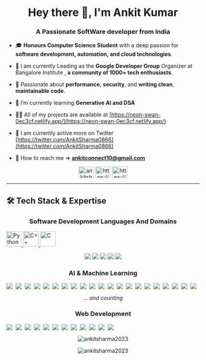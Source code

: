 
<h1 align="center">Hey there 👋, I'm Ankit Kumar</h1>
<h3 align="center">A Passionate SoftWare developer from India</h3>
<!-- <img align ="right" alt="coding" width="400" src="https://i.pinimg.com/originals/66/83/3e/66833e07d6fb9eb5d724e47d0c814285.gif"> -->

- 🎓 **Honours Computer Science Student** with a deep passion for **software development, automation, and cloud technologies**.
 
- 💼 I am currently Leading as the **Google Developer Group** Organizer at Bangalore Institute , **a community of 1000+ tech enthusiasts**.
  
- 🚀 Passionate about **performance**, **security**, and **writing clean**, **maintainable code**.

- 🌱 I’m currently learning **Generative AI and DSA**

- 👨‍💻 All of my projects are available at [https://neon-swan-0ec3cf.netlify.app/](https://neon-swan-0ec3cf.netlify.app/)

- 📝 I am currently active more on Twitter [https://twitter.com/AnkitSharma0866](https://twitter.com/AnkitSharma0866)

- 📩 How to reach me => **ankitconnect10@gmail.com**

<p align="center">
<a href="https://twitter.com/ankitsharma0866" target="blank"><img align="center" src="https://raw.githubusercontent.com/rahuldkjain/github-profile-readme-generator/master/src/images/icons/Social/twitter.svg" alt="ankitsharma0866" height="30" width="40" /></a>
<a href="https://www.linkedin.com/in/ankit-sharma-4a727828b?utm_source=share&utm_campaign=share_via&utm_content=profile&utm_medium=android_app"target="blank"><img align="center" src="https://raw.githubusercontent.com/rahuldkjain/github-profile-readme-generator/master/src/images/icons/Social/linked-in-alt.svg" alt="https://www.linkedin.com/in/ankit-sharma-4a727828b/" height="30" width="40" /></a>
<a href="https://instagram.com/https://www.instagram.com/ankit__sharma_0866/" target="blank"><img align="center" src="https://raw.githubusercontent.com/rahuldkjain/github-profile-readme-generator/master/src/images/icons/Social/instagram.svg" alt="https://www.instagram.com/ankit__sharma_0866/" height="30" width="40" /></a>
</p>

---
## 🛠 Tech Stack & Expertise 

<div align="center">
 
### **Software Development Languages And Domains**

<p align="left">
  <a href="https://www.python.org/" target="_blank">
    <img src="https://img.icons8.com/color/48/000000/python.png" alt="Python" height="40"/>
  </a>
  <a href="https://isocpp.org/" target="_blank">
    <img src="https://upload.wikimedia.org/wikipedia/commons/1/18/ISO_C%2B%2B_Logo.svg" alt="C++" height="40"/>
  </a>
  <a href="https://en.wikipedia.org/wiki/C_(programming_language)" target="_blank">
    <img src="https://upload.wikimedia.org/wikipedia/commons/1/19/C_Logo.png" alt="C" height="40"/>
  </a>
</p>

<img src="https://img.shields.io/badge/-Data%20Structures-1f8ac0?logo=knowledgebase&logoColor=white&style=for-the-badge&logoWidth=50">
<img src="https://img.shields.io/badge/-Operating%20System-343a40?logo=linux&logoColor=white&style=for-the-badge&logoWidth=50">
<img src="https://img.shields.io/badge/-Computer%20Networks-0d6efd?logo=internetexplorer&logoColor=white&style=for-the-badge&logoWidth=50">
<img src="https://img.shields.io/badge/-Database%20Management-4caf50?logo=mysql&logoColor=white&style=for-the-badge&logoWidth=50">
<img src="https://img.shields.io/badge/-Object%20Oriented%20Programming-9c27b0?logo=circle&logoColor=white&style=for-the-badge&logoWidth=50">




<div align="center">
 
### **AI & Machine Learning**

<div style="display: flex; flex-wrap: wrap; gap: 8px;">

<img src="https://img.shields.io/badge/-Python-3776AB?logo=python&logoColor=white&style=for-the-badge&logoWidth=50">
<img src="https://img.shields.io/badge/-TensorFlow-FF6F00?logo=tensorflow&logoColor=white&style=for-the-badge&logoWidth=50">
<img src="https://img.shields.io/badge/-PyTorch-EE4C2C?logo=pytorch&logoColor=white&style=for-the-badge&logoWidth=50">
<img src="https://img.shields.io/badge/-Keras-D00000?logo=keras&logoColor=white&style=for-the-badge&logoWidth=50">
<img src="https://img.shields.io/badge/-Numpy-013243?logo=numpy&logoColor=white&style=for-the-badge&logoWidth=50">
<img src="https://img.shields.io/badge/-Pandas-150458?logo=pandas&logoColor=white&style=for-the-badge&logoWidth=50">
<img src="https://img.shields.io/badge/-Matplotlib-11557C?logo=python&logoColor=white&style=for-the-badge&logoWidth=50">
<img src="https://img.shields.io/badge/-Seaborn-4C4C4C?logo=python&logoColor=white&style=for-the-badge&logoWidth=50">
<img src="https://img.shields.io/badge/-HuggingFace-FFD700?logo=huggingface&logoColor=black&style=for-the-badge&logoWidth=50">
<img src="https://img.shields.io/badge/-ResNet-8E44AD?logo=python&logoColor=white&style=for-the-badge&logoWidth=50">
<img src="https://img.shields.io/badge/-InceptionNet-2ECC71?logo=python&logoColor=white&style=for-the-badge&logoWidth=50">
<img src="https://img.shields.io/badge/-MobileNet-3498DB?logo=python&logoColor=white&style=for-the-badge&logoWidth=50">
<img src="https://img.shields.io/badge/-GAN-FFA500?logo=python&logoColor=white&style=for-the-badge&logoWidth=50">
<img src="https://img.shields.io/badge/-DCGAN-2ECC71?logo=python&logoColor=white&style=for-the-badge&logoWidth=50">
<img src="https://img.shields.io/badge/-cGAN-FFC300?logo=python&logoColor=white&style=for-the-badge&logoWidth=50">
<img src="https://img.shields.io/badge/-StyleGAN-8E44AD?logo=python&logoColor=white&style=for-the-badge&logoWidth=50">
<img src="https://img.shields.io/badge/-VAE-3498DB?logo=python&logoColor=white&style=for-the-badge&logoWidth=50">
<img src="https://img.shields.io/badge/-YOLO-3E8E41?logo=python&logoColor=white&style=for-the-badge&logoWidth=50">
<img src="https://img.shields.io/badge/-OpenCV-5C3EE8?logo=opencv&logoColor=white&style=for-the-badge&logoWidth=50">
<img src="https://img.shields.io/badge/-LangChain-FF6F00?logo=python&logoColor=white&style=for-the-badge&logoWidth=50">
<img src="https://img.shields.io/badge/-Transformers-FFD700?logo=huggingface&logoColor=black&style=for-the-badge&logoWidth=50">

</div>

<p><em>... and counting</em></p>


### **Web Development**

<div style="display: flex; flex-wrap: wrap; gap: 8px;">

<img src="https://img.shields.io/badge/-JavaScript-F7DF1E?logo=javascript&logoColor=black&style=for-the-badge&logoWidth=50">
<img src="https://img.shields.io/badge/-TypeScript-3178C6?logo=typescript&logoColor=white&style=for-the-badge&logoWidth=50">
<img src="https://img.shields.io/badge/-HTML5-E34F26?logo=html5&logoColor=white&style=for-the-badge&logoWidth=50">
<img src="https://img.shields.io/badge/-CSS3-1572B6?logo=css3&logoColor=white&style=for-the-badge&logoWidth=50">
<img src="https://img.shields.io/badge/-React-61DAFB?logo=react&logoColor=black&style=for-the-badge&logoWidth=50">
<img src="https://img.shields.io/badge/-Next.js-000000?logo=next.js&logoColor=white&style=for-the-badge&logoWidth=50">
<img src="https://img.shields.io/badge/-FastAPI-009688?logo=fastapi&logoColor=white&style=for-the-badge&logoWidth=50">
<img src="https://img.shields.io/badge/-Postman-FF6C37?logo=postman&logoColor=white&style=for-the-badge&logoWidth=50">
<img src="https://img.shields.io/badge/-MongoDB-47A248?logo=mongodb&logoColor=white&style=for-the-badge&logoWidth=50">
<img src="https://img.shields.io/badge/-MySQL-4479A1?logo=mysql&logoColor=white&style=for-the-badge&logoWidth=50">
<img src="https://img.shields.io/badge/-PostgreSQL-4169E1?logo=postgresql&logoColor=white&style=for-the-badge&logoWidth=50">
<img src="https://img.shields.io/badge/-Tailwind_CSS-06B6D4?logo=tailwindcss&logoColor=white&style=for-the-badge&logoWidth=50">

</div>



<p><img align="center" src="https://github-readme-stats.vercel.app/api/top-langs?username=ankitsharma2023&show_icons=true&locale=en&layout=compact" alt="ankitsharma2023" /></p>


<p><img align="center" src="https://github-readme-streak-stats.herokuapp.com/?user=ankitsharma2023&" alt="ankitsharma2023" /></p>

